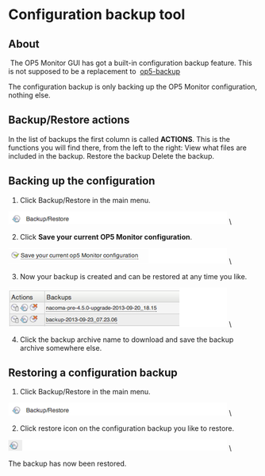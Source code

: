 # Configuration backup tool

## About

 The OP5 Monitor GUI has got a built-in configuration backup feature. This is not supposed to be a replacement to  [op5-backup](op5-backup)

The configuration backup is only backing up the OP5 Monitor configuration, nothing else.

## Backup/Restore actions

In the list of backups the first column is called **ACTIONS**. This is the functions you will find there, from the left to the right:
 View what files are included in the backup.
 Restore the backup
 Delete the backup.

## Backing up the configuration

1. Click Backup/Restore in the main menu.

![](images/16482367/16679056.png) \


2. Click **Save your current OP5 Monitor configuration**.

![](images/16482367/16679057.png) \


3. Now your backup is created and can be restored at any time you like.

![](images/16482367/16679058.png) \


4. Click the backup archive name to download and save the backup archive somewhere else.

## Restoring a configuration backup

1. Click Backup/Restore in the main menu.

![](images/16482367/16679056.png) \


2. Click restore icon on the configuration backup you like to restore. 

![](images/16482367/16679055.png) \


The backup has now been restored.
